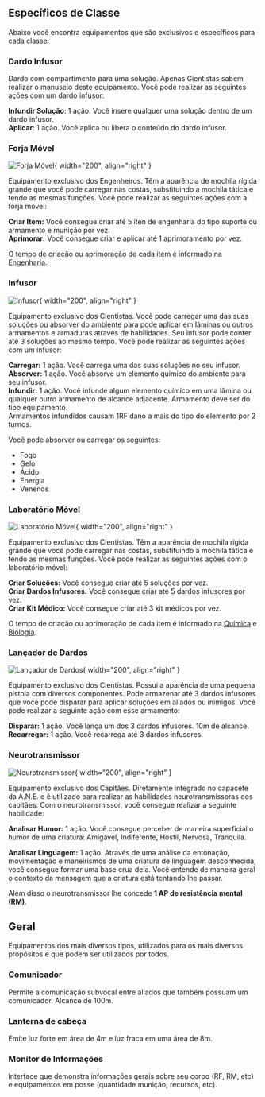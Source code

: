 ## Específicos de Classe

Abaixo você encontra equipamentos que são exclusivos e específicos para cada classe.

### Dardo Infusor

Dardo com compartimento para uma solução. Apenas Cientistas sabem realizar o manuseio deste equipamento. Você pode realizar as seguintes ações com um dardo infusor:

**Infundir Solução**: 1 ação. Você insere qualquer uma solução dentro de um dardo infusor.  
**Aplicar**: 1 ação. Você aplica ou libera o conteúdo do dardo infusor.

### Forja Móvel

![Forja Móvel](../../../images/human/mobile_forge_lab.jpg){ width="200", align="right" }

Equipamento exclusivo dos Engenheiros. Têm a aparência de mochila rígida grande que você pode carregar nas costas, substituindo a mochila tática e tendo as mesmas funções. Você pode realizar as seguintes ações com a forja móvel:

**Criar Item:** Você consegue criar até 5 iten de engenharia do tipo suporte ou armamento e munição por vez.  
**Aprimorar:** Você consegue criar e aplicar até 1 aprimoramento por vez.

O tempo de criação ou aprimoração de cada item é informado na [Engenharia](../scienceRecipes/engineering.md).

### Infusor

![Infusor](../../../images/human/infusor.jpg){ width="200", align="right" }

Equipamento exclusivo dos Cientistas. Você pode carregar uma das suas soluções ou absorver do ambiente para pode aplicar em lâminas ou outros armamentos e armaduras através de habilidades. Seu infusor pode conter até 3 soluções ao mesmo tempo.
Você pode realizar as seguintes ações com um infusor:

**Carregar:** 1 ação. Você carrega uma das suas soluções no seu infusor.  
**Absorver:** 1 ação. Você absorve um elemento químico do ambiente para seu infusor.  
**Infundir:** 1 ação. Você infunde algum elemento químico em uma lâmina ou qualquer outro armamento de alcance adjacente. Armamento deve ser do tipo equipamento.  
Armamentos infundidos causam 1RF dano a mais do tipo do elemento por 2 turnos.

Você pode absorver ou carregar os seguintes:

- Fogo
- Gelo
- Ácido
- Energia
- Venenos

### Laboratório Móvel

![Laboratório Móvel](../../../images/human/mobile_forge_lab.jpg){ width="200", align="right" }

Equipamento exclusivo dos Cientistas. Têm a aparência de mochila rígida grande que você pode carregar nas costas, substituindo a mochila tática e tendo as mesmas funções. Você pode realizar as seguintes ações com o laboratório móvel:

**Criar Soluções:** Você consegue criar até 5 soluções por vez.  
**Criar Dardos Infusores:** Você consegue criar até 5 dardos infusores por vez.  
**Criar Kit Médico:** Você consegue criar até 3 kit médicos por vez.

O tempo de criação ou aprimoração de cada item é informado na [Química](../scienceRecipes/chemistry.md) e [Biologia](../scienceRecipes/biology.md).

### Lançador de Dardos

![Lançador de Dardos](../../../images/human/dartgun.jpg){ width="200", align="right" }

Equipamento exclusivo dos Cientistas. Possui a aparência de uma pequena pistola com diversos componentes. Pode armazenar até 3 dardos infusores que você pode disparar para aplicar soluções em aliados ou inimigos. Você pode realizar a seguinte ação com esse armamento:

**Disparar:** 1 ação. Você lança um dos 3 dardos infusores. 10m de alcance.  
**Recarregar:** 1 ação. Você recarrega até 3 dardos infusores.

### Neurotransmissor

![Neurotransmissor](../../../images/human/neurotransmissor.jpg){ width="200", align="right" }

Equipamento exclusivo dos Capitães. Diretamente integrado no capacete da A.N.E. e é utilizado para realizar as habilidades neurotransmissoras dos capitães. Com o neurotransmissor, você consegue realizar a seguinte habilidade:

**Analisar Humor:** 1 ação. Você consegue perceber de maneira superficial o humor de uma criatura: Amigável, Indiferente, Hostil, Nervosa, Tranquila.

**Analisar Linguagem:** 1 ação. Através de uma análise da entonação, movimentação e maneirismos de uma criatura de linguagem desconhecida, você consegue formar uma base crua dela. Você entende de maneira geral o contexto da mensagem que a criatura está tentando lhe passar.

Além disso o neurotransmissor lhe concede **1 AP de resistência mental (RM)**.

## Geral

Equipamentos dos mais diversos tipos, utilizados para os mais diversos propósitos e que podem ser utilizados por todos.

### Comunicador

Permite a comunicação subvocal entre aliados que também possuam um comunicador. Alcance de 100m.

### Lanterna de cabeça

Emite luz forte em área de 4m e luz fraca em uma área de 8m.

### Monitor de Informações

Interface que demonstra informações gerais sobre seu corpo (RF, RM, etc) e equipamentos em posse (quantidade munição, recursos, etc).
